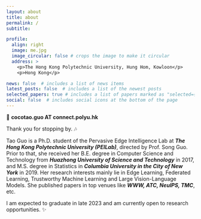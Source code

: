 ```yaml
---
layout: about
title: about
permalink: /
subtitle: 

profile:
  align: right
  image: me.jpg
  image_circular: false # crops the image to make it circular
  address: >
    <p>The Hong Kong Polytechnic University, Hung Hom, Kowloon</p>
    <p>Hong Kong</p>

news: false  # includes a list of news items
latest_posts: false  # includes a list of the newest posts
selected_papers: true # includes a list of papers marked as "selected={true}"
social: false  # includes social icons at the bottom of the page
---
```


:e-mail: **cocotao.guo AT connect.polyu.hk**

Thank you for stopping by. :notes:

Tao Guo is a Ph.D. student of the Pervasive Edge Intelligence Lab at ***The Hong Kong Polytechnic University (PEILab)***, directed by Prof. Song Guo. Prior to that, she received her B.E. degree in Computer Science and Technology from ***Huazhong University of Science and Technology*** in 2017,  and M.S. degree in Statistics in ***Columbia University in the City of New York*** in 2019. Her research interests mainly lie in Edge Learning, Federated Learning, Trustworthy Machine Learning and Large Vision-Language Models. She published papers in top venues like ***WWW, ATC, NeuIPS, TMC***, etc.


I am expected to graduate in late 2023 and am currently open to research opportunities. :sparkles:
